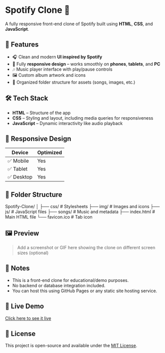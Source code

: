 # Spotify Clone 🎵

A fully responsive front-end clone of Spotify built using **HTML**, **CSS**, and **JavaScript**.

## 🚀 Features

- 🎧 Clean and modern **UI inspired by Spotify**
- 📱 Fully **responsive design** – works smoothly on **phones**, **tablets**, and **PC**
- 🎶 Music player interface with play/pause controls
- 🖼️ Custom album artwork and icons
- 📁 Organized folder structure for assets (songs, images, etc.)

## 🛠️ Tech Stack

- **HTML** – Structure of the app
- **CSS** – Styling and layout, including media queries for responsiveness
- **JavaScript** – Dynamic interactivity like audio playback

## 📱 Responsive Design

| Device      | Optimized |
|-------------|-----------|
| ✅ Mobile    | Yes       |
| ✅ Tablet    | Yes       |
| ✅ Desktop   | Yes       |

## 📂 Folder Structure

Spotify-Clone/
│
├── css/ # Stylesheets
├── img/ # Images and icons
├── js/ # JavaScript files
├── songs/ # Music and metadata
├── index.html # Main HTML file
└── favicon.ico # Tab icon



## 🖼️ Preview

> Add a screenshot or GIF here showing the clone on different screen sizes (optional)

## 📌 Notes

- This is a front-end clone for educational/demo purposes.
- No backend or database integration included.
- You can host this using GitHub Pages or any static site hosting service.

## 📍 Live Demo

[Click here to see it live](https://mangalrohan05.github.io/Spotify-Clone/)

## 📜 License

This project is open-source and available under the [MIT License](LICENSE).

